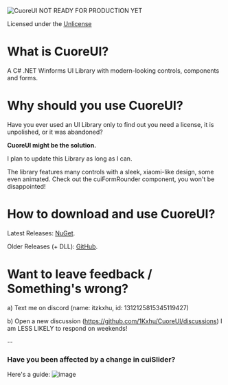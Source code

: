 ![CuoreUI](https://github.com/1Kxhu/CuoreUI/assets/115172127/2118fd57-da6c-42a0-998a-b92f92774646)
NOT READY FOR PRODUCTION YET

Licensed under the [Unlicense](https://github.com/1Kxhu/CuoreUI?tab=Unlicense-1-ov-file#)

# What is CuoreUI?
A C# .NET Winforms UI Library with modern-looking controls, components and forms.

# Why should you use CuoreUI?
Have you ever used an UI Library only to find out you need a license, it is unpolished, or it was abandoned?

**CuoreUI might be the solution.**

I plan to update this Library as long as I can.

The library features many controls with a sleek, xiaomi-like design, some even animated. Check out the cuiFormRounder component, you won't be disappointed! 

# How to download and use CuoreUI?
Latest Releases: [NuGet](https://www.nuget.org/packages/CuoreUI.Winforms/).

Older Releases (+ DLL): [GitHub](https://github.com/1Kxhu/CuoreUI/releases).

# Want to leave feedback / Something's wrong?
a) Text me on discord (name: itzkxhu, id: 1312125815345119427)

b) Open a new discussion (https://github.com/1Kxhu/CuoreUI/discussions)
I am LESS LIKELY to respond on weekends!

--

### Have you been affected by a change in cuiSlider?
Here's a guide:
![image](https://github.com/user-attachments/assets/352dc6ea-8176-4ba7-bba1-dbf411f7089b)
